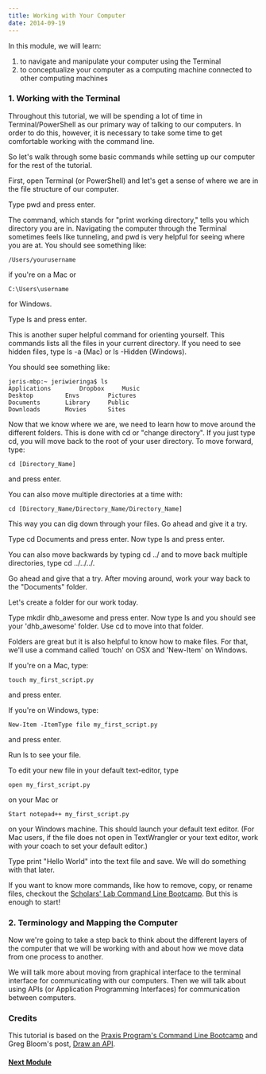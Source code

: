 ```yaml
---
title: Working with Your Computer
date: 2014-09-19
---
```


In this module, we will learn:

1. to navigate and manipulate your computer using the Terminal 
2. to conceptualize your computer as a computing machine connected to other computing machines

### 1. Working with the Terminal

Throughout this tutorial, we will be spending a lot of time in Terminal/PowerShell as our primary way of talking to our computers. In order to do this, however, it is necessary to take some time to get comfortable working with the command line.

So let's walk through some basic commands while setting up our computer for the rest of the tutorial.

First, open Terminal (or PowerShell) and let's get a sense of where we are in the file structure of our computer. 

Type <span class="command">pwd</span> and press enter. 

The command, which stands for "print working directory," tells you which directory you are in. Navigating the computer through the Terminal sometimes feels like tunneling, and <span class='command'>pwd</span> is very helpful for seeing where you are at. You should see something like:

	/Users/yourusername

if you're on a Mac or

	C:\Users\username

for Windows.

Type <span class="command">ls</span> and press enter. 

This is another super helpful command for orienting yourself. This commands lists all the files in your current directory. If you need to see hidden files, type <span class="command">ls -a</span> (Mac) or <span class="command">ls -Hidden</span> (Windows). 

You should see something like:

	jeris-mbp:~ jeriwieringa$ ls
	Applications		Dropbox		Music
	Desktop			Envs		Pictures
	Documents		Library		Public
	Downloads		Movies		Sites		

Now that we know where we are, we need to learn how to move around the different folders. This is done with <span class='command'>cd</span> or "change directory". If you just type <span class='command'>cd</span>, you will move back to the root of your user directory. To move forward, type:

	cd [Directory_Name]

and press enter. 

You can also move multiple directories at a time with:

	cd [Directory_Name/Directory_Name/Directory_Name]

This way you can dig down through your files. Go ahead and give it a try.

Type <span class="command">cd Documents</span> and press enter. Now type <span class="command">ls</span> and press enter.

You can also move backwards by typing <span class="command">cd ../</span> and to move back multiple directories, type <span class="command">cd ../../../</span>. 

Go ahead and give that a try. After moving around, work your way back to the "Documents" folder. 

Let's create a folder for our work today. 

Type <span class="command">mkdir dhb_awesome</span> and press enter. Now type <span class="command">ls</span> and you should see your 'dhb_awesome' folder. Use <span class='command'>cd</span> to move into that folder.

Folders are great but it is also helpful to know how to make files. For that, we'll use a command called 'touch' on OSX and 'New-Item' on Windows.

If you're on a Mac, type:
	
	touch my_first_script.py

and press enter. 

If you're on Windows, type:

	New-Item -ItemType file my_first_script.py

and press enter. 

Run <span class="command">ls</span> to see your file. 

To edit your new file in your default text-editor, type 
	
	open my_first_script.py

on your Mac or

	Start notepad++ my_first_script.py

on your Windows machine. This should launch your default text editor. (For Mac users, if the file does not open in TextWrangler or your text editor, work with your coach to set your default editor.) 

Type <span class="command">print "Hello World"</span> into the text file and save. We will do something with that later.

If you want to know more commands, like how to remove, copy, or rename files, checkout the [Scholars' Lab Command Line Bootcamp](http://praxis.scholarslab.org/scratchpad/bash/). But this is enough to start!


### 2. Terminology and Mapping the Computer

Now we're going to take a step back to think about the different layers of the computer that we will be working with and about how we move data from one process to another. 

We will talk more about moving from graphical interface to the terminal interface for communicating with our computers. Then we will talk about using APIs (or Application Programming Interfaces) for communication between computers.


### Credits
This tutorial is based on the [Praxis Program's Command Line Bootcamp](http://praxis.scholarslab.org/scratchpad/bash/) and Greg Bloom's post, <a href="http://sunlightfoundation.com/blog/2014/06/20/opengov-voices-draw-an-api-an-interpretation-of-open-data-by-tcampers/">Draw an API</a>.

#### [Next Module](module01.html)